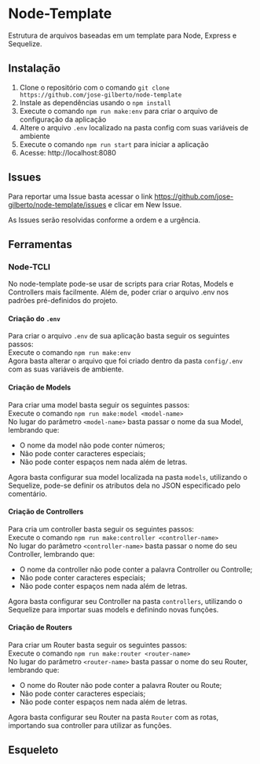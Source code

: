 
# Node-Template

Estrutura de arquivos baseadas em um template para Node, Express e Sequelize.

## Instalação

1. Clone o repositório com o comando `git clone https://github.com/jose-gilberto/node-template`
2. Instale as dependências usando o `npm install`
3. Execute o comando `npm run make:env` para criar o arquivo de configuração da aplicação
4. Altere o arquivo `.env` localizado na pasta config com suas variáveis de ambiente
5. Execute o comando `npm run start` para iniciar a aplicação
6. Acesse: http://localhost:8080

## Issues
Para reportar uma Issue basta acessar o link https://github.com/jose-gilberto/node-template/issues e clicar em New Issue.

As Issues serão resolvidas conforme a ordem e a urgência.

## Ferramentas

### Node-TCLI

No node-template pode-se usar de scripts para criar Rotas, Models e Controllers mais facilmente. Além de, poder criar o arquivo .env nos padrões pré-definidos do projeto.

#### Criação do `.env`

Para criar o arquivo `.env` de sua aplicação basta seguir os seguintes passos:  
Execute o comando `npm run make:env`  
Agora basta alterar o arquivo que foi criado dentro da pasta `config/.env` com as suas variáveis de ambiente.

#### Criação de Models

Para criar uma model basta seguir os seguintes passos:  
Execute o comando `npm run make:model <model-name>`  
No lugar do parâmetro `<model-name>` basta passar o nome da sua Model, lembrando que:  
* O nome da model não pode conter números;
* Não pode conter caracteres especiais;
* Não pode conter espaços nem nada além de letras.


Agora basta configurar sua model localizada na pasta `models`, utilizando o Sequelize, pode-se definir os atributos dela no JSON especificado pelo comentário.

#### Criação de Controllers

Para cria um controller basta seguir os seguintes passos:  
Execute o comando `npm run make:controller <controller-name>`  
No lugar do parâmetro `<controller-name>` basta passar o nome do seu Controller, lembrando que:  
* O nome da controller não pode conter a palavra Controller ou Controlle;
* Não pode conter caracteres especiais;
* Não pode conter espaços nem nada além de letras.


Agora basta configurar seu Controller na pasta `controllers`, utilizando o Sequelize para importar suas models e definindo novas funções.

#### Criação de Routers

Para criar um Router basta seguir os seguintes passos:  
Execute o comando `npm run make:router <router-name>`  
No lugar do parâmetro `<router-name>` basta passar o nome do seu Router, lembrando que:  
* O nome do Router não pode conter a palavra Router ou Route;
* Não pode conter caracteres especiais;
* Não pode conter espaços nem nada além de letras.


Agora basta configurar seu Router na pasta `Router` com as rotas, importando sua controller para utilizar as funções.

## Esqueleto
